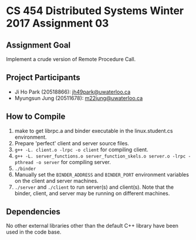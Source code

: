 # CS 454 Distributed Systems Winter 2017 Assignment 03

## Assignment Goal
Implement a crude version of Remote Procedure Call. 

## Project Participants

- Ji Ho Park (20518866): jh49park@uwaterloo.ca
- Myungsun Jung (20511678): m22jung@uwaterloo.ca

## How to Compile

1. make to get librpc.a and binder executable in the linux.student.cs environment.
2. Prepare 'perfect' client and server source files.
3. `g++ -L. client.o -lrpc -o client` for compiling client.
4. `g++ -L. server_functions.o server_function_skels.o server.o -lrpc -pthread -o server` for compiling server.
5. `./binder`
6. Manually set the `BINDER_ADDRESS` and `BINDER_PORT` environment variables on the client and server machines.
7. `./server` and `./client` to run server(s) and client(s). Note that the binder, client, and server may be running on different machines.

## Dependencies

No other external libraries other than the default C++ library have been used in the code base.
